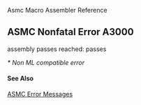 Asmc Macro Assembler Reference

## ASMC Nonfatal Error A3000

assembly passes reached: passes

_* Non ML compatible error_

#### See Also

[ASMC Error Messages](readme.md)
